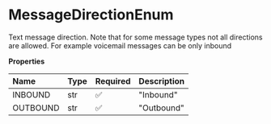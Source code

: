 # MessageDirectionEnum

Text message direction. Note that for some message types not all directions are allowed. For example voicemail messages can be only inbound

**Properties**

| Name     | Type | Required | Description |
| :------- | :--- | :------- | :---------- |
| INBOUND  | str  | ✅       | "Inbound"   |
| OUTBOUND | str  | ✅       | "Outbound"  |

<!-- This file was generated by liblab | https://liblab.com/ -->
